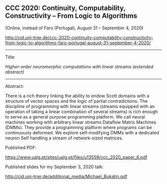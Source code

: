 ## CCC 2020: Continuity, Computability, Constructivity – From Logic to Algorithms

(Online, instead of Faro (Portugal), August 31 – September 4, 2020)

http://cid.uni-trier.de/ccc-2020-continuity-computability-constructivity-from-logic-to-algorithms-faro-portugal-august-31-september-4-2020/

---

Title:

_Higher-order neuromorphic computations with linear streams (extended abstract)_

---

Abstract:

 There is a rich theory linking the ability to endow Scott domains with a structure of vector spaces and the logic of partial contradictions. The discipline of programming with linear streams (streams equipped with an operation of taking a linear combination of several streams) is rich enough to serve as a general purpose programming platform. We call neural machines working with arbitrary linear streams Dataflow Matrix Machines (DMMs). They provide a programming platform where programs can be continuously deformed. We explore self-modifying DMMs with a dedicated neuron Self handling a stream of network-sized matrices.

Published PDF:

https://www.ualg.pt/sites/ualg.pt/files/u13559/ccc_2020_paper_6.pdf

Published slides for my September 3, 2020 talk:

http://cid.uni-trier.de/additional_media/Michael_Bukatin.pdf
